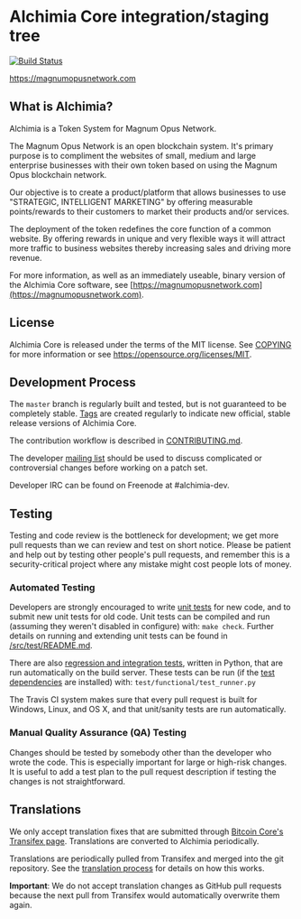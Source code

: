 Alchimia Core integration/staging tree
=====================================

[![Build Status](https://travis-ci.org/magnumopusnetwork/Alchimia.svg?branch=master)](https://travis-ci.org/magnumopusnetwork/Alchimia)

https://magnumopusnetwork.com

What is Alchimia?
----------------

Alchimia is a Token System for Magnum Opus Network.

The Magnum Opus Network is an open blockchain system. It's primary purpose is to compliment the websites of small, medium and large enterprise businesses with their own token based on using the Magnum Opus blockchain network.

Our objective is to create a product/platform that allows businesses to use "STRATEGIC, INTELLIGENT MARKETING" by offering measurable points/rewards to their customers to market their products and/or services.

The deployment of the token redefines the core function of a common website. By offering rewards in unique and very flexible ways it will attract more traffic to business websites thereby increasing sales and driving more revenue.


For more information, as well as an immediately useable, binary version of
the Alchimia Core software, see [https://magnumopusnetwork.com](https://magnumopusnetwork.com).

License
-------

Alchimia Core is released under the terms of the MIT license. See [COPYING](COPYING) for more
information or see https://opensource.org/licenses/MIT.

Development Process
-------------------

The `master` branch is regularly built and tested, but is not guaranteed to be
completely stable. [Tags](https://github.com/magnumopusnetwork/Alchimia/tags) are created
regularly to indicate new official, stable release versions of Alchimia Core.

The contribution workflow is described in [CONTRIBUTING.md](CONTRIBUTING.md).

The developer [mailing list](https://groups.google.com/forum/#!forum/alchimia-dev)
should be used to discuss complicated or controversial changes before working
on a patch set.

Developer IRC can be found on Freenode at #alchimia-dev.

Testing
-------

Testing and code review is the bottleneck for development; we get more pull
requests than we can review and test on short notice. Please be patient and help out by testing
other people's pull requests, and remember this is a security-critical project where any mistake might cost people
lots of money.

### Automated Testing

Developers are strongly encouraged to write [unit tests](src/test/README.md) for new code, and to
submit new unit tests for old code. Unit tests can be compiled and run
(assuming they weren't disabled in configure) with: `make check`. Further details on running
and extending unit tests can be found in [/src/test/README.md](/src/test/README.md).

There are also [regression and integration tests](/test), written
in Python, that are run automatically on the build server.
These tests can be run (if the [test dependencies](/test) are installed) with: `test/functional/test_runner.py`

The Travis CI system makes sure that every pull request is built for Windows, Linux, and OS X, and that unit/sanity tests are run automatically.

### Manual Quality Assurance (QA) Testing

Changes should be tested by somebody other than the developer who wrote the
code. This is especially important for large or high-risk changes. It is useful
to add a test plan to the pull request description if testing the changes is
not straightforward.

Translations
------------

We only accept translation fixes that are submitted through [Bitcoin Core's Transifex page](https://www.transifex.com/projects/p/bitcoin/).
Translations are converted to Alchimia periodically.

Translations are periodically pulled from Transifex and merged into the git repository. See the
[translation process](doc/translation_process.md) for details on how this works.

**Important**: We do not accept translation changes as GitHub pull requests because the next
pull from Transifex would automatically overwrite them again.
